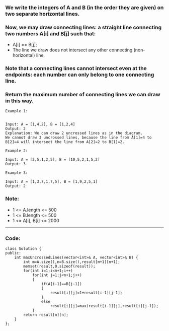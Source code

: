 ### We write the integers of A and B (in the order they are given) on two separate horizontal lines.

### Now, we may draw connecting lines: a straight line connecting two numbers A[i] and B[j] such that:

- A[i] == B[j];
- The line we draw does not intersect any other connecting (non-horizontal) line.

### Note that a connecting lines cannot intersect even at the endpoints: each number can only belong to one connecting line.

### Return the maximum number of connecting lines we can draw in this way.

 
```
Example 1:


Input: A = [1,4,2], B = [1,2,4]
Output: 2
Explanation: We can draw 2 uncrossed lines as in the diagram.
We cannot draw 3 uncrossed lines, because the line from A[1]=4 to B[2]=4 will intersect the line from A[2]=2 to B[1]=2.
```
```
Example 2:

Input: A = [2,5,1,2,5], B = [10,5,2,1,5,2]
Output: 3
```
```
Example 3:

Input: A = [1,3,7,1,7,5], B = [1,9,2,5,1]
Output: 2
```

### Note:

- 1 <= A.length <= 500
- 1 <= B.length <= 500
- 1 <= A[i], B[i] <= 2000

---

### Code:
```
class Solution {
public:
    int maxUncrossedLines(vector<int>& A, vector<int>& B) {
        int m=A.size(),n=B.size(),result[m+1][n+1];
        memset(result,0,sizeof(result));
        for(int i=1;i<m+1;i++)
            for(int j=1;j<n+1;j++)
            {
                if(A[i-1]==B[j-1])
                {
                    result[i][j]=1+result[i-1][j-1];
                }
                else
                    result[i][j]=max(result[i-1][j],result[i][j-1]);
            }
        return result[m][n];
    }
};
```
